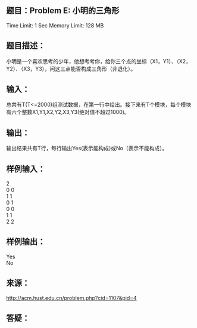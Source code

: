 题目：Problem E: 小明的三角形
-----------
Time Limit: 1 Sec  Memory Limit: 128 MB

题目描述：
-----------
小明是一个喜欢思考的少年，他想考考你，给你三个点的坐标（X1，Y1）、（X2，Y2）、（X3，Y3），问这三点能否构成三角形（非退化）。

输入：
-----------
总共有T(T<=2000)组测试数据，在第一行中给出。接下来有T个模块，每个模块有六个整数X1,Y1,X2,Y2,X3,Y3(绝对值不超过1000)。

输出：
-----------
输出结果共有T行，每行输出Yes(表示能构成)或No（表示不能构成）。

样例输入：
-----------
2  
0 0  
1 1  
0 1  
0 0  
1 1  
2 2

样例输出：
-----------
Yes  
No

来源：
-----------
http://acm.hust.edu.cn/problem.php?cid=1107&pid=4

答疑：
-----------
